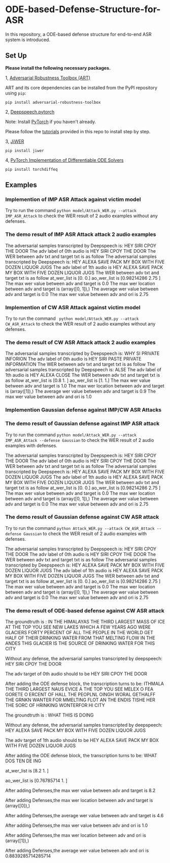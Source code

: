# ODE-based-Defense-Structure-for-ASR

In this repository, a ODE-based defense structure for end-to-end ASR system is introduced.

## Set Up

**Please install the following necessary packages.**

1, [Adversarial Robustness Toolbox (ART)](https://github.com/Trusted-AI/adversarial-robustness-toolbox) <br>

ART and its core dependencies can be installed from the PyPI repository using `pip`:<br>

`pip install adversarial-robustness-toolbox`<br>

2, [Deepspeech.pytorch](https://github.com/SeanNaren/deepspeech.pytorch) <br>

Note: Install [PyTorch](https://github.com/pytorch/pytorch#installation) if you haven't already.

Please follow the [tutorials](https://github.com/SeanNaren/deepspeech.pytorch) provided in this repo to install step by step.

3, [JiWER](https://github.com/jitsi/jiwer)

`pip install jiwer`

4, [PyTorch Implementation of Differentiable ODE Solvers](https://github.com/rtqichen/torchdiffeq)

`pip install torchdiffeq`


## Examples

### Implemention of IMP ASR Attack against victim model 

Try to run the command `python model/Attack_WER.py --attack IMP_ASR_Attack` to check the WER result of 2 audio examples without any defenses.

### The demo result of IMP ASR Attack attack 2 audio examples

The adversarial samples transcripted by Deepspeech is:  HEY SIRI CPOY THE DOOR
The adv label of 0th audio is HEY SIRI CPOY THE DOOR
The WER between adv txt and target txt is as follow
The adversarial samples transcripted by Deepspeech is:  HEY ALEXA SAVE PACK MY BOX WITH FIVE DOZEN LIQUOR JUGS
The adv label of 1th audio is HEY ALEXA SAVE PACK MY BOX WITH FIVE DOZEN LIQUOR JUGS
The WER between adv txt and target txt is as follow
at_wer_list is [0. 0.]
ao_wer_list is [0.98214286 2.75      ]
The max wer value between adv and target is  0.0
The max wer location between adv and target is  (array([0, 1]),)
The average wer value between adv and target is  0.0
The max wer value between adv and ori is  2.75

### Implemention of CW ASR Attack against victim model 

Try to run the command ` python model/Attack_WER.py --attack CW_ASR_Attack` to check the WER result of 2 audio examples without any defenses.

### The demo result of CW ASR Attack attack 2 audio examples

The adversarial samples transcripted by Deepspeech is:  WHY SI PRIVATE INFORION
The adv label of 0th audio is HEY SIRI PASTE PRIVATE INFORMATION
The WER between adv txt and target txt is as follow
The adversarial samples transcripted by Deepspeech is:  ALSE
The adv label of 1th audio is HEY ALEXA CLOSE
The WER between adv txt and target txt is as follow
at_wer_list is [0.8 1. ]
ao_wer_list is [1. 1.]
The max wer value between adv and target is  1.0
The max wer location between adv and target is  (array([1]),)
The average wer value between adv and target is  0.9
The max wer value between adv and ori is  1.0

### Implemention Gaussian defense against IMP/CW ASR Attacks

### The demo result of Gaussian defense against IMP ASR attack

Try to run the command `python model/Attack_WER.py --attack IMP_ASR_Attack --defense Gaussian` to check the WER result of 2 audio examples with defenses.

The adversarial samples transcripted by Deepspeech is:  HEY SIRI CPOY THE DOOR
The adv label of 0th audio is HEY SIRI CPOY THE DOOR
The WER between adv txt and target txt is as follow
The adversarial samples transcripted by Deepspeech is:  HEY ALEXA SAVE PACK MY BOX WITH FIVE DOZEN LIQUOR JUGS
The adv label of 1th audio is HEY ALEXA SAVE PACK MY BOX WITH FIVE DOZEN LIQUOR JUGS
The WER between adv txt and target txt is as follow
at_wer_list is [0. 0.]
ao_wer_list is [0.98214286 2.75      ]
The max wer value between adv and target is  0.0
The max wer location between adv and target is  (array([0, 1]),)
The average wer value between adv and target is  0.0
The max wer value between adv and ori is  2.75

### The demo result of Gaussian defense against CW ASR attack

Try to run the command `python Attack_WER.py --attack CW_ASR_Attack --defense Gaussian` to check the WER result of 2 audio examples with defenses.

The adversarial samples transcripted by Deepspeech is:  HEY SIRI CPOY THE DOOR
The adv label of 0th audio is HEY SIRI CPOY THE DOOR
The WER between adv txt and target txt is as follow
The adversarial samples transcripted by Deepspeech is:  HEY ALEXA SAVE PACK MY BOX WITH FIVE DOZEN LIQUOR JUGS
The adv label of 1th audio is HEY ALEXA SAVE PACK MY BOX WITH FIVE DOZEN LIQUOR JUGS
The WER between adv txt and target txt is as follow
at_wer_list is [0. 0.]
ao_wer_list is [0.98214286 2.75      ]
The max wer value between adv and target is  0.0
The max wer location between adv and target is  (array([0, 1]),)
The average wer value between adv and target is  0.0
The max wer value between adv and ori is  2.75

### The demo result of ODE-based defense against CW ASR attack

The groundtruth is :  IN THE HIMALAYAS THE THIRD LARGEST MASS OF ICE AT THE TOP YOU SEE NEW LAKES WHICH A FEW YEARS AGO WERE GLACIERS FORTY PERCENT OF ALL THE PEOPLE IN THE WORLD GET HALF OF THEIR DRINKING WATER FROM THAT MELTING FLOW IN THE ANDES THIS GLACIER IS THE SOURCE OF DRINKING WATER FOR THIS CITY

Without any defense, the adversarial samples transcripted by deepspeech:  HEY SIRI CPOY THE DOOR

The adv target of 0th audio should to be HEY SIRI CPOY THE DOOR

After adding the ODE defense block, the transcription turns to be:  ITHMALA THE THIRD LARGEST NAUS EVICE A THE TOP YOU SEE MELEX  O FEA GORETE O ERCENT OF HALL THE PEOPLNL OINGH WORAL GETHALFF THE GRNKN WANTER FOR MMELTING FLOT AN THE ENDIS TISHE HER THE SORC OF HRINKING WONTERFOR HI CITY

The groundtruth is :  WHAT THIS IS DOING

Without any defense, the adversarial samples transcripted by deepspeech:  HEY ALEXA SAVE PACK MY BOX WITH FIVE DOZEN LIQUOR JUGS

The adv target of 1th audio should to be HEY ALEXA SAVE PACK MY BOX WITH FIVE DOZEN LIQUOR JUGS

After adding the ODE defense block, the transcription turns to be:  WHAT DOS TEN DE ING

at_wer_list is [8.2 1. ]

ao_wer_list is [0.76785714 1.        ]

After adding Defenses,the max wer value between adv and target is  8.2

After adding Defenses,the max wer location between adv and target is  (array([0]),)

After adding Defenses,the average wer value between adv and target is  4.6

After adding Defenses,the max wer value between adv and ori is  1.0

After adding Defenses,the max wer location between adv and ori is  (array([1]),)

After adding Defenses,the average wer value between adv and ori is  0.8839285714285714




